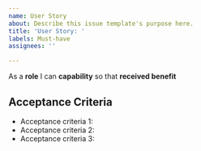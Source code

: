 ```yaml
---
name: User Story
about: Describe this issue template's purpose here.
title: 'User Story: '
labels: Must-have
assignees: ''

---
```


As a **role** I can **capability** so that **received benefit**

## Acceptance Criteria
* Acceptance criteria 1: 
* Acceptance criteria 2: 
* Acceptance criteria 3:
